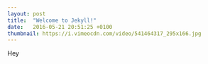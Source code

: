```yaml
---
layout: post
title:  "Welcome to Jekyll!"
date:   2016-05-21 20:51:25 +0100
thumbnail: https://i.vimeocdn.com/video/541464317_295x166.jpg
---
```


Hey
